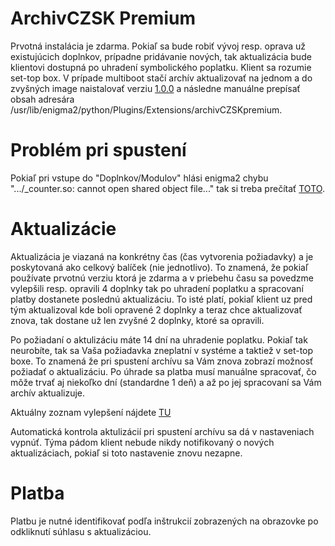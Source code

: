 # ArchivCZSK Premium
Prvotná instalácia je zdarma. Pokiaľ sa bude robiť vývoj resp. oprava už existujúcich doplnkov, prípadne pridávanie nových, tak aktualizácia bude klientovi dostupná po uhradení symbolického poplatku. Klient sa rozumie set-top box. V prípade multiboot stačí archív aktualizovať na jednom a do zvyšných image naistalovať verziu [1.0.0](https://github.com/mtester270/archivczskpremium/releases/tag/v1.0.0) a následne manuálne prepísať obsah adresára /usr/lib/enigma2/python/Plugins/Extensions/archivCZSKpremium.

# Problém pri spustení
Pokiaľ pri vstupe do "Doplnkov/Modulov" hlási enigma2 chybu ".../_counter.so: cannot open shared object file..." tak si treba prečítať [TOTO](https://github.com/mtester270/archivczskpremium/releases/tag/v1.0.0).

# Aktualizácie
Aktualizácia je viazaná na konkrétny čas (čas vytvorenia požiadavky) a je poskytovaná ako celkový balíček (nie jednotlivo). To znamená, že pokiaľ používate prvotnú verziu ktorá je zdarma a v priebehu času sa povedzme vylepšili resp. opravili 4 doplnky tak po uhradení poplatku a spracovaní platby dostanete poslednú aktualizáciu. To isté platí, pokiaľ klient uz pred tým aktualizoval kde boli opravené 2 doplnky a teraz chce aktualizovať znova, tak dostane už len zvyšné 2 doplnky, ktoré sa opravili.

Po požiadaní o aktulizáciu máte 14 dní na uhradenie poplatku. Pokiaľ tak neurobíte, tak sa Vaša požiadavka zneplatní v systéme a taktiež v set-top boxe. To znamená že pri spustení archívu sa Vám znova zobrazí možnosť požiadať o aktualizáciu. Po úhrade sa platba musí manuálne spracovať, čo môže trvať aj niekoľko dní (standardne 1 deň) a až po jej spracovaní sa Vám archív aktualizuje.

Aktuálny zoznam vylepšení nájdete [TU](https://github.com/mtester270/archivczskpremium/releases)

Automatická kontrola aktulizácií pri spustení archívu sa dá v nastaveniach vypnúť. Týma pádom klient nebude nikdy notifikovaný o nových aktualizáciach, pokiaľ si toto nastavenie znovu nezapne.

# Platba
Platbu je nutné identifikovať podľa inštrukcií zobrazených na obrazovke po odkliknutí súhlasu s aktualizáciou.
